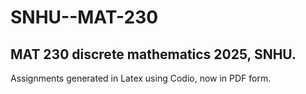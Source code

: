 # SNHU--MAT-230
MAT 230 discrete mathematics 2025, SNHU.
--
Assignments generated in Latex using Codio, now in PDF form.
